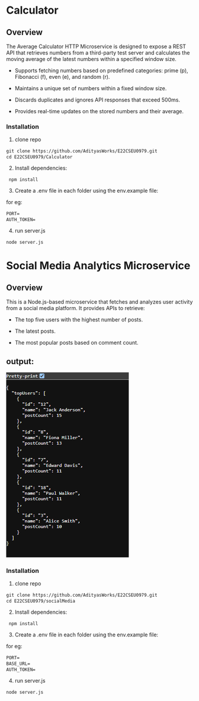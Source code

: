 # Calculator

## Overview

The Average Calculator HTTP Microservice is designed to expose a REST API that retrieves numbers from a third-party test server and calculates the moving average of the latest numbers within a specified window size.

- Supports fetching numbers based on predefined categories: prime (p), Fibonacci (f), even (e), and random (r).

- Maintains a unique set of numbers within a fixed window size.

- Discards duplicates and ignores API responses that exceed 500ms.

- Provides real-time updates on the stored numbers and their average.


### Installation

1. clone repo
```
git clone https://github.com/AdityasWorks/E22CSEU0979.git
cd E22CSEU0979/Calculator
```
2. Install dependencies:

```
 npm install 
```
3. Create a .env file in each folder using the env.example file:

for eg:
```
PORT=
AUTH_TOKEN=
```
4. run server.js
```
node server.js
```

# Social Media Analytics Microservice

## Overview

This is a Node.js-based microservice that fetches and analyzes user activity from a social media platform. It provides APIs to retrieve:

- The top five users with the highest number of posts.

- The latest posts.

- The most popular posts based on comment count.

## output:
![Example Output 1](https://github.com/AdityasWorks/E22CSEU0979/blob/main/socialMedia/Screenshot%202025-04-04%20122228.png)

### Installation

1. clone repo
```
git clone https://github.com/AdityasWorks/E22CSEU0979.git
cd E22CSEU0979/socialMedia
```
2. Install dependencies:

```
 npm install 
```
3. Create a .env file in each folder using the env.example file:

for eg:
```
PORT=
BASE_URL=
AUTH_TOKEN=
```
4. run server.js
```
node server.js
```

